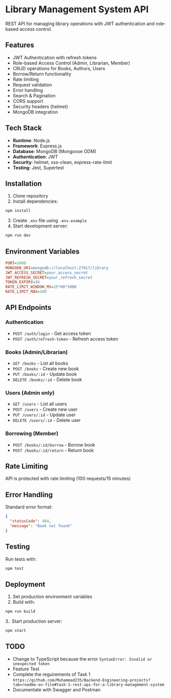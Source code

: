 # Library Management System API

REST API for managing library operations with JWT authentication and role-based access control.

## Features

- JWT Authentication with refresh tokens
- Role-based Access Control (Admin, Librarian, Member)
- CRUD operations for Books, Authors, Users
- Borrow/Return functionality
- Rate limiting
- Request validation
- Error handling
- Search & Pagination
- CORS support
- Security headers (helmet)
- MongoDB integration

## Tech Stack

- **Runtime**: Node.js
- **Framework**: Express.js
- **Database**: MongoDB (Mongoose ODM)
- **Authentication**: JWT
- **Security**: helmet, xss-clean, express-rate-limit
- **Testing**: Jest, Supertest

## Installation

1. Clone repository
2. Install dependencies:

```bash
npm install
```

3. Create `.env` file using `.env.example`
4. Start development server:

```bash
npm run dev
```

## Environment Variables

```ini
PORT=3000
MONGODB_URI=mongodb://localhost:27017/library
JWT_ACCESS_SECRET=your_access_secret
JWT_REFRESH_SECRET=your_refresh_secret
TOKEN_EXPIRY=1h
RATE_LIMIT_WINDOW_MS=15*60*1000
RATE_LIMIT_MAX=100
```

## API Endpoints

### Authentication

- `POST /auth/login` - Get access token
- `POST /auth/refresh-token` - Refresh access token

### Books (Admin/Librarian)

- `GET /books` - List all books
- `POST /books` - Create new book
- `PUT /books/:id` - Update book
- `DELETE /books/:id` - Delete book

### Users (Admin only)

- `GET /users` - List all users
- `POST /users` - Create new user
- `PUT /users/:id` - Update user
- `DELETE /users/:id` - Delete user

### Borrowing (Member)

- `POST /books/:id/borrow` - Borrow book
- `POST /books/:id/return` - Return book

## Rate Limiting

API is protected with rate limiting (100 requests/15 minutes)

## Error Handling

Standard error format:

```json
{
  "statusCode": 404,
  "message": "Book not found"
}
```

## Testing

Run tests with:

```bash
npm test
```

## Deployment

1. Set production environment variables
2. Build with:

```bash
npm run build
```

3.. Start production server:

```bash
npm start
```

## TODO

- Change to TypeScript because the error `SyntaxError: Invalid or unexpected token`
- Feature Test
- Complete the reguirements of Task 1 `https://github.com/Muhammad235/Backend-Engineering-projects?tab=readme-ov-file#task-1-rest-api-for-a-library-management-system`
- Documentate with Swagger and Postman
